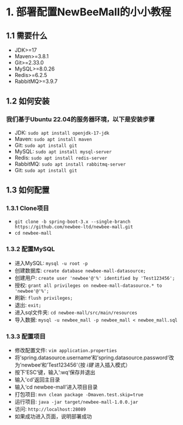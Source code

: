 # 1. 部署配置NewBeeMall的小小教程

## 1.1 需要什么
- JDK>=17
- Maven>=3.8.1
- Git>=2.33.0
- MySQL>=8.0.26
- Redis>=6.2.5
- RabbitMQ>=3.9.7

## 1.2 如何安装
### 我们基于Ubuntu 22.04的服务器环境，以下是安装步骤
- JDK: `sudo apt install openjdk-17-jdk`
- Maven: `sudo apt install maven`
- Git: `sudo apt install git`
- MySQL: `sudo apt install mysql-server`
- Redis: `sudo apt install redis-server`
- RabbitMQ: `sudo apt install rabbitmq-server`
- Git: `sudo apt install git`

## 1.3 如何配置
### 1.3.1 Clone项目
- `git clone -b spring-boot-3.x --single-branch https://github.com/newbee-ltd/newbee-mall.git`
- `cd newbee-mall`
### 1.3.2 配置MySQL
- 进入MySQL: `mysql -u root -p`
- 创建数据库: `create database newbee-mall-datasource;`
- 创建用户: `create user 'newbee'@'%' identified by 'Test123456';`
- 授权: `grant all privileges on newbee-mall-datasource.* to 'newbee'@'%';`
- 刷新: `flush privileges;`
- 退出: `exit;`
- 进入sql文件夹: `cd newbee-mall/src/main/resources`
- 导入数据: `mysql -u newbee_mall -p newbee_mall < newbee_mall.sql`
### 1.3.3 配置项目
- 修改配置文件: `vim application.properties`
- 将’spring.datasource.username‘和’spring.datasource.password‘改为’newbee‘和’Test123456‘（按 *i键* 进入插入模式）
- 按下’ESC‘键，输入’:wq‘保存并退出
- 输入'cd'返回主目录
- 输入‘cd newbee-mall’进入项目目录
- 打包项目: `mvn clean package -Dmaven.test.skip=true`
- 运行项目: `java -jar target/newbee-mall-1.0.0.jar`
- 访问: `http://localhost:28089`
- 如果成功进入页面，说明部署成功